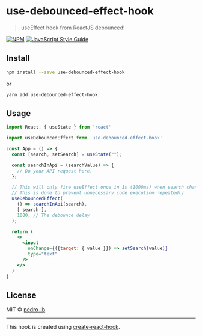# use-debounced-effect-hook

> useEffect hook from ReactJS debounced!

[![NPM](https://img.shields.io/npm/v/use-debounced-effect-hook.svg)](https://www.npmjs.com/package/use-debounced-effect-hook) [![JavaScript Style Guide](https://img.shields.io/badge/code_style-standard-brightgreen.svg)](https://standardjs.com)

## Install

```bash
npm install --save use-debounced-effect-hook
```

or

```bash
yarn add use-debounced-effect-hook
```

## Usage

```jsx
import React, { useState } from 'react'

import useDebouncedEffect from 'use-debounced-effect-hook'

const App = () => {
  const [search, setSearch] = useState("");

  const searchInApi = (searchValue) => {
    // Do your API request here.
  };

  // This will only fire useEffect once in 1s (1000ms) when search changes.
  // This is done to prevent unnecessary code execution repeatedly.
  useDebouncedEffect(
    () => searchInApi(search),
    [ search ],
    1000, // The debounce delay
  );

  return (
    <>
      <input
        onChange={({target: { value }}) => setSearch(value)}
        type="text"
      />
    </>
  )
}
```

## License

MIT © [pedro-lb](https://github.com/pedro-lb)

---

This hook is created using [create-react-hook](https://github.com/hermanya/create-react-hook).
